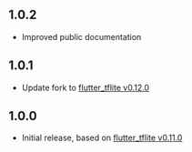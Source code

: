 ## 1.0.2
* Improved public documentation

## 1.0.1
* Update fork to [flutter_tflite v0.12.0](https://pub.dev/packages/tflite_flutter/changelog)

## 1.0.0
* Initial release, based on [flutter_tflite v0.11.0](https://pub.dev/packages/tflite_flutter/changelog)